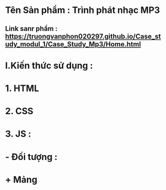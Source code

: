 # Tên Sản phẩm :  Trình phát nhạc MP3
## Link sanr phẩm : https://truongvanphon020297.github.io/Case_study_modul_1/Case_Study_Mp3/Home.html

# I.Kiến thức sử dụng : 
# 1. HTML 
# 2. CSS 
# 3. JS : 
#   - Đối tượng :
#       
#   + Mảng



   